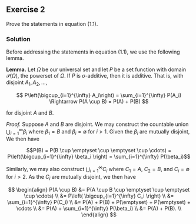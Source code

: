 ## Exercise 2

Prove the statements in equation (1.1).

### Solution

Before addressing the statements in equation (1.1), we use the following lemma.

**Lemma.** Let $\Omega$ be our universal set and let $P$ be a set function with domain $\mathcal{P} (\Omega)$, the powerset of $\Omega$. If $P$ is $\sigma$-additive, then it is additive. That is, with disjoint $A_1, A_2, ...,$

$$ P\left(\bigcup_{i=1}^{\infty} A_i\right) = \sum_{i=1}^{\infty} P(A_i) \Rightarrow P(A \cup B) = P(A) + P(B) $$

for disjoint $A$ and $B$.

*Proof.* Suppose $A$ and $B$ are disjoint. We may construct the countable union $\bigcup\nolimits_{i=1}^{\infty} \beta_i$ where $\beta_1 = B$ and $\beta_i = \emptyset$ for $i \gt 1$. Given the $\beta_i$ are mutually disjoint, We then have

$$P(B) = P(B \cup \emptyset \cup \emptyset \cup \cdots) = P\left(\bigcup_{i=1}^{\infty} \beta_i \right) = \sum_{i=1}^{\infty} P(\beta_i)$$

Similarly, we may also construct $\bigcup\nolimits_{i=1}^{\infty} C_i$ where $C_1 = A$, $C_2 = B$, and $C_i = \emptyset$ for $i > 2$. As the $C_i$ are mutually disjoint, we then have

$$
\begin{align}
P(A \cup B) &= P(A \cup B \cup \emptyset \cup \emptyset \cup \cdots) \\
            &= P\left( \bigcup_{i=1}^{\infty} C_i \right) \\
            &= \sum_{i=1}^{\infty} P(C_i) \\
            &= P(A) + P(B) + P(\emptyset) + P(\emptyset) + \cdots \\
            &= P(A) + \sum_{i=1}^{\infty} P(\beta_i) \\
            &= P(A) + P(B). \\
\end{align}
$$
